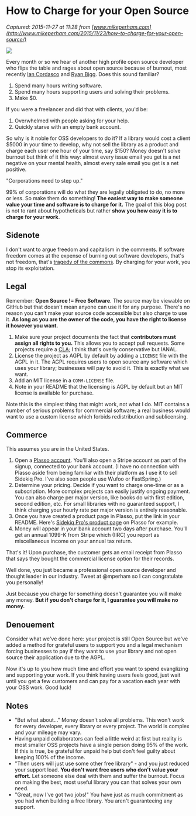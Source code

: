 # How to Charge for your Open Source

_Captured: 2015-11-27 at 11:28 from [www.mikeperham.com](http://www.mikeperham.com/2015/11/23/how-to-charge-for-your-open-source/)_

![](http://www.slate.com/content/dam/slate/blogs/moneybox/2014/10/24/find_unclaimed_property_check_these_sites_to_see_if_somebody_owes_you_money/109471093-currency-is-seen-in-this-january-30-2001-image-afp.jpg.CROP.promo-mediumlarge.jpg)

Every month or so we hear of another high profile open source developer who flips the table and rages about open source because of burnout, most recently [Ian Cordasco](http://www.coglib.com/~icordasc/blog/2015/11/corporations-and-oss-do-not-mix.html) and [Ryan Bigg](http://ryanbigg.com/2015/11/open-source-work/). Does this sound familiar?

  1. Spend many hours writing software.
  2. Spend many hours supporting users and solving their problems.
  3. Make $0.

If you were a freelancer and did that with clients, you'd be:

  1. Overwhelmed with people asking for your help.
  2. Quickly starve with an empty bank account.

So why is it noble for OSS developers to do it? If a library would cost a client $5000 in your time to develop, why not sell the library as a product and charge each user one hour of your time, say $150? Money doesn't solve burnout but think of it this way: almost every issue email you get is a net negative on your mental health, almost every sale email you get is a net positive.

"Corporations need to step up."

99% of corporations will do what they are legally obligated to do, no more or less. So make them do something! **The easiest way to make someone value your time and software is to charge for it.** The goal of this blog post is not to rant about hypotheticals but rather **show you how easy it is to charge for your work**.

## Sidenote

I don't want to argue freedom and capitalism in the comments. If software freedom comes at the expense of burning out software developers, that's not freedom, that's [tragedy of the commons](https://en.wikipedia.org/wiki/Tragedy_of_the_commons). By charging for your work, you stop its exploitation.

## Legal

Remember: **Open Source != Free Software**. The source may be viewable on GitHub but that doesn't mean anyone can use it for any purpose. There's no reason you can't make your source code accessible but also charge to use it. **As long as you are the owner of the code, you have the right to license it however you want.**

  1. Make sure your project documents the fact that **contributors must assign all rights to you.** This allows you to accept pull requests. Some projects require a [CLA](http://oss-watch.ac.uk/resources/cla); I think that's overly conservative but IANAL.
  2. License the project as AGPL by default by adding a `LICENSE` file with the AGPL in it. The AGPL requires users to open source any software which uses your library; businesses will pay to avoid it. This is exactly what we want.
  3. Add an MIT license in a `COMM-LICENSE` file.
  4. Note in your README that the licensing is AGPL by default but an MIT license is available for purchase.

Note this is the simplest thing that might work, not what I do. MIT contains a number of serious problems for commercial software; a real business would want to use a custom license which forbids redistribution and sublicensing.

## Commerce

This assumes you are in the United States.

  1. Open a [Plasso account](https://plasso.co/). You'll also open a Stripe account as part of the signup, connected to your bank account. (I have no connection with Plasso aside from being familiar with their platform as I use it to sell Sidekiq Pro. I've also seen people use Wufoo or FastSpring.)
  2. Determine your pricing. Decide if you want to charge one-time or as a subscription. More complex projects can easily justify ongoing payment. You can also charge per major version, like books do with first edition, second edition, etc. For small libraries with no guaranteed support, I think charging your hourly rate per major version is entirely reasonable.
  3. Once you have created a product page in Plasso, put the link in your README. Here's [Sidekiq Pro's product page](https://plasso.co/s/YSeEjhi5ga) on Plasso for example.
  4. Money will appear in your bank account two days after purchase. You'll get an annual 1099-K from Stripe which (IIRC) you report as miscellaneous income on your annual tax return.

That's it! Upon purchase, the customer gets an email receipt from Plasso that says they bought the commercial license option for their records.

Well done, you just became a professional open source developer and thought leader in our industry. Tweet at @mperham so I can congratulate you personally!

Just because you charge for something doesn't guarantee you will make any money. **But if you don't charge for it, I guarantee you will make no money.**

## Denouement

Consider what we've done here: your project is still Open Source but we've added a method for grateful users to support you and a legal mechanism forcing businesses to pay if they want to use your library and not open source their application due to the AGPL.

Now it's up to you how much time and effort you want to spend evanglizing and supporting your work. If you think having users feels good, just wait until you get a few customers and can pay for a vacation each year with your OSS work. Good luck!

## Notes

  * "But what about…" Money doesn't solve all problems. This won't work for every developer, every library or every project. The world is complex and your mileage may vary.
  * Having unpaid collaborators can feel a little weird at first but reality is most smaller OSS projects have a single person doing 95% of the work. If this is true, be grateful for unpaid help but don't feel guilty about keeping 100% of the income.
  * "Then users will just use some other free library" \- and you just reduced your support load. **You don't want free users who don't value your effort.** Let someone else deal with them and suffer the burnout. Focus on making the best, most useful library you can that solves your own need.
  * "Great, now I've got two jobs!" You have just as much commitment as you had when building a free library. You aren't guaranteeing any support.
